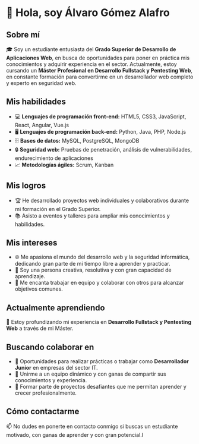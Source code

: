 # 👋 Hola, soy Álvaro Gómez Alafro

## Sobre mí
🎓 Soy un estudiante entusiasta del **Grado Superior de Desarrollo de Aplicaciones Web**, en busca de oportunidades para poner en práctica mis conocimientos y adquirir experiencia en el sector. Actualmente, estoy cursando un **Máster Profesional en Desarrollo Fullstack y Pentesting Web**, en constante formación para convertirme en un desarrollador web completo y experto en seguridad web.

## Mis habilidades
- 💻 **Lenguajes de programación front-end:** HTML5, CSS3, JavaScript, React, Angular, Vue.js
- 🖥️ **Lenguajes de programación back-end:** Python, Java, PHP, Node.js
- 🗄️ **Bases de datos:** MySQL, PostgreSQL, MongoDB
- 🔒 **Seguridad web:** Pruebas de penetración, análisis de vulnerabilidades, endurecimiento de aplicaciones
- 📈 **Metodologías ágiles:** Scrum, Kanban

## Mis logros
- 🏆 He desarrollado proyectos web individuales y colaborativos durante mi formación en el Grado Superior.
- 📚 Asisto a eventos y talleres para ampliar mis conocimientos y habilidades.

## Mis intereses
- 🌐 Me apasiona el mundo del desarrollo web y la seguridad informática, dedicando gran parte de mi tiempo libre a aprender y practicar.
- 🎨 Soy una persona creativa, resolutiva y con gran capacidad de aprendizaje.
- 🤝 Me encanta trabajar en equipo y colaborar con otros para alcanzar objetivos comunes.

## Actualmente aprendiendo
📖 Estoy profundizando mi experiencia en **Desarrollo Fullstack y Pentesting Web** a través de mi Máster.

## Buscando colaborar en
- 💼 Oportunidades para realizar prácticas o trabajar como **Desarrollador Junior** en empresas del sector IT.
- 👥 Unirme a un equipo dinámico y con ganas de compartir sus conocimientos y experiencia.
- 🚀 Formar parte de proyectos desafiantes que me permitan aprender y crecer profesionalmente.

## Cómo contactarme
📫 No dudes en ponerte en contacto conmigo si buscas un estudiante motivado, con ganas de aprender y con gran potencial.l
